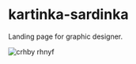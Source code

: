 # kartinka-sardinka

Landing page for graphic designer. 

![crhby rhnyf](https://user-images.githubusercontent.com/92587046/228898953-f49cfa63-706c-407d-b9a1-04f222c831ea.png)


